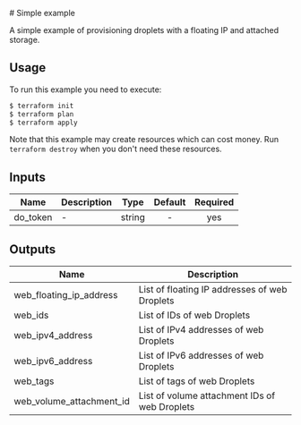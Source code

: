 # Simple example

A simple example of provisioning droplets with a floating IP and attached storage.

## Usage

To run this example you need to execute:

```bash
$ terraform init
$ terraform plan
$ terraform apply
```

Note that this example may create resources which can cost money.
Run `terraform destroy` when you don't need these resources.

<!-- BEGINNING OF PRE-COMMIT-TERRAFORM DOCS HOOK -->
## Inputs

| Name | Description | Type | Default | Required |
|------|-------------|:----:|:-----:|:-----:|
| do\_token | - | string | - | yes |

## Outputs

| Name | Description |
|------|-------------|
| web\_floating\_ip\_address | List of floating IP addresses of web Droplets |
| web\_ids | List of IDs of web Droplets |
| web\_ipv4\_address | List of IPv4 addresses of web Droplets |
| web\_ipv6\_address | List of IPv6 addresses of web Droplets |
| web\_tags | List of tags of web Droplets |
| web\_volume\_attachment\_id | List of volume attachment IDs of web Droplets |

<!-- END OF PRE-COMMIT-TERRAFORM DOCS HOOK -->
